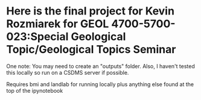 # Here is the final project for Kevin Rozmiarek for GEOL 4700-5700-023:Special Geological Topic/Geological Topics Seminar

One note: You may need to create an "outputs" folder. Also, I haven't tested this locally so run on a CSDMS server if possible.

Requires bmi and landlab for running locally plus anything else found at the top of the ipynotebook
